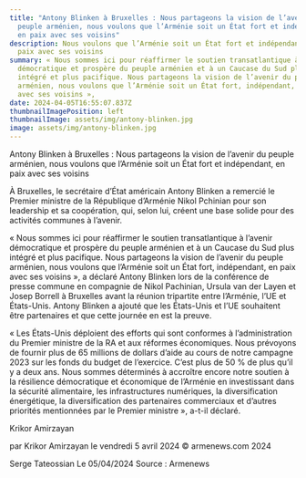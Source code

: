 ```yaml
---
title: "Antony Blinken à Bruxelles : Nous partageons la vision de l’avenir du
  peuple arménien, nous voulons que l’Arménie soit un État fort et indépendant,
  en paix avec ses voisins"
description: Nous voulons que l’Arménie soit un État fort et indépendant, en
  paix avec ses voisins
summary: « Nous sommes ici pour réaffirmer le soutien transatlantique à l’avenir
  démocratique et prospère du peuple arménien et à un Caucase du Sud plus
  intégré et plus pacifique. Nous partageons la vision de l’avenir du peuple
  arménien, nous voulons que l’Arménie soit un État fort, indépendant, en paix
  avec ses voisins »,
date: 2024-04-05T16:55:07.837Z
thumbnailImagePosition: left
thumbnailImage: assets/img/antony-blinken.jpg
image: assets/img/antony-blinken.jpg
---
```

Antony Blinken à Bruxelles : Nous partageons la vision de l’avenir du peuple arménien, nous voulons que l’Arménie soit un État fort et indépendant, en paix avec ses voisins


À Bruxelles, le secrétaire d’État américain Antony Blinken a remercié le Premier ministre de la République d’Arménie Nikol Pchinian pour son leadership et sa coopération, qui, selon lui, créent une base solide pour des activités communes à l’avenir.

« Nous sommes ici pour réaffirmer le soutien transatlantique à l’avenir démocratique et prospère du peuple arménien et à un Caucase du Sud plus intégré et plus pacifique. Nous partageons la vision de l’avenir du peuple arménien, nous voulons que l’Arménie soit un État fort, indépendant, en paix avec ses voisins », a déclaré Antony Blinken lors de la conférence de presse commune en compagnie de Nikol Pachinian, Ursula van der Layen et Josep Borrell à Bruxelles avant la réunion tripartite entre l’Arménie, l’UE et États-Unis.
Antony Blinken a ajouté que les États-Unis et l’UE souhaitent être partenaires et que cette journée en est la preuve.

« Les États-Unis déploient des efforts qui sont conformes à l’administration du Premier ministre de la RA et aux réformes économiques. Nous prévoyons de fournir plus de 65 millions de dollars d’aide au cours de notre campagne 2023 sur les fonds du budget de l’exercice. C’est plus de 50 % de plus qu’il y a deux ans. Nous sommes déterminés à accroître encore notre soutien à la résilience démocratique et économique de l’Arménie en investissant dans la sécurité alimentaire, les infrastructures numériques, la diversification énergétique, la diversification des partenaires commerciaux et d’autres priorités mentionnées par le Premier ministre », a-t-il déclaré.

Krikor Amirzayan

par Krikor Amirzayan le vendredi 5 avril 2024
© armenews.com 2024

S﻿erge Tateossian Le 05/04/2024   Source : Armenews
